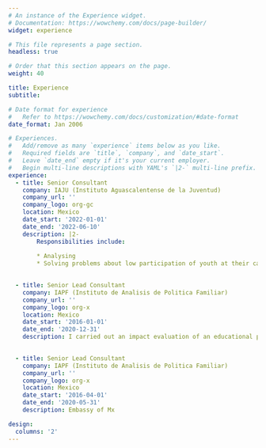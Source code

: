 ```yaml
---
# An instance of the Experience widget.
# Documentation: https://wowchemy.com/docs/page-builder/
widget: experience

# This file represents a page section.
headless: true

# Order that this section appears on the page.
weight: 40

title: Experience
subtitle:

# Date format for experience
#   Refer to https://wowchemy.com/docs/customization/#date-format
date_format: Jan 2006

# Experiences.
#   Add/remove as many `experience` items below as you like.
#   Required fields are `title`, `company`, and `date_start`.
#   Leave `date_end` empty if it's your current employer.
#   Begin multi-line descriptions with YAML's `|2-` multi-line prefix.
experience:
  - title: Senior Consultant
    company: IAJU (Instituto Aguascalentense de la Juventud)
    company_url: ''
    company_logo: org-gc
    location: Mexico
    date_start: '2022-01-01'
    date_end: '2022-06-10'
    description: |2-
        Responsibilities include:
    
        * Analysing 
        * Solving problems about low participation of youth at their calls. 
        

  - title: Senior Lead Consultant
    company: IAPF (Instituto de Analisis de Politica Familiar)
    company_url: ''
    company_logo: org-x
    location: Mexico
    date_start: '2016-01-01'
    date_end: '2020-12-31'
    description: I carried out an impact evaluation of an educational program implemented in elementary         and middle schools in 7 states of Mexico (Hidalgo, Michoacán, Nuevo León, Durango, San Luis             Potosí, Coahuila and Guanajuato) to know the impact on bullying, dropping out school and teenage         pregnancy.I carried out an impact evaluation of an educational program implemented in elementary         and  middle schools in 7 states of Mexico (Hidalgo, Michoacán, Nuevo León, Durango, San   Luis         Potosí, Coahuila and Guanajuato) to know the impact on bullying, dropping out school and teenage         pregnancy.Method of impact evaluation Difference-in- Differences (DiD) Indicators Design policy          evaluation.
  

  - title: Senior Lead Consultant
    company: IAPF (Instituto de Analisis de Politica Familiar)
    company_url: ''
    company_logo: org-x
    location: Mexico
    date_start: '2016-04-01'
    date_end: '2020-05-31'
    description: Embassy of Mx

design:
  columns: '2'
---
```

